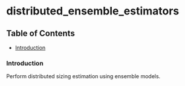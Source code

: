 # distributed_ensemble_estimators

## Table of Contents  

* [Introduction](#introduction)<a name="introduction"/>

### Introduction

Perform distributed sizing estimation using ensemble models.
